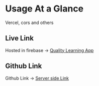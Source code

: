 # Usage At a Glance

Vercel, cors and others

## Live Link

Hosted in firebase -> [Quality Learning App](https://mern-development-server.vercel.app/category/07)

## Github Link

Github Link -> [Server side Link](https://github.com/programming-hero-web-course1/b610-lerning-platform-server-side-hossainshadat)

